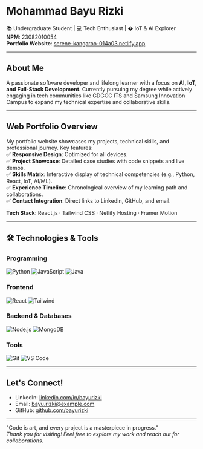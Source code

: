 # Mohammad Bayu Rizki

📚 Undergraduate Student | 💻 Tech Enthusiast | � IoT & AI Explorer  
**NPM**: 23082010054  
**Portfolio Website**: [serene-kangaroo-014a03.netlify.app](https://serene-kangaroo-014a03.netlify.app/)  

---

## About Me
A passionate software developer and lifelong learner with a focus on **AI, IoT, and Full-Stack Development**. Currently pursuing my degree while actively engaging in tech communities like GDGOC ITS and Samsung Innovation Campus to expand my technical expertise and collaborative skills.

---

## Web Portfolio Overview
My portfolio website showcases my projects, technical skills, and professional journey. Key features:  
✅ **Responsive Design**: Optimized for all devices.  
✅ **Project Showcase**: Detailed case studies with code snippets and live demos.  
✅ **Skills Matrix**: Interactive display of technical competencies (e.g., Python, React, IoT, AI/ML).  
✅ **Experience Timeline**: Chronological overview of my learning path and collaborations.  
✅ **Contact Integration**: Direct links to LinkedIn, GitHub, and email.  

**Tech Stack**: React.js · Tailwind CSS · Netlify Hosting · Framer Motion  

---

## 🛠️ Technologies & Tools
### Programming
![Python](https://img.shields.io/badge/Python-3776AB?style=flat&logo=python&logoColor=white)
![JavaScript](https://img.shields.io/badge/JavaScript-F7DF1E?style=flat&logo=javascript&logoColor=black)
![Java](https://img.shields.io/badge/Java-007396?style=flat&logo=java&logoColor=white)

### Frontend
![React](https://img.shields.io/badge/React-61DAFB?style=flat&logo=react&logoColor=black)
![Tailwind](https://img.shields.io/badge/Tailwind_CSS-06B6D4?style=flat&logo=tailwind-css&logoColor=white)

### Backend & Databases
![Node.js](https://img.shields.io/badge/Node.js-339933?style=flat&logo=node.js&logoColor=white)
![MongoDB](https://img.shields.io/badge/MongoDB-47A248?style=flat&logo=mongodb&logoColor=white)

### Tools
![Git](https://img.shields.io/badge/Git-F05032?style=flat&logo=git&logoColor=white)
![VS Code](https://img.shields.io/badge/VS_Code-007ACC?style=flat&logo=visual-studio-code&logoColor=white)

---

## Let's Connect!
- LinkedIn: [linkedin.com/in/bayurizki](https://linkedin.com/in/bayurizki)  
- Email: [bayu.rizki@example.com](mailto:bayu.rizki@example.com)  
- GitHub: [github.com/bayurizki](https://github.com/bayurizki)  

---

"Code is art, and every project is a masterpiece in progress."  
*Thank you for visiting! Feel free to explore my work and reach out for collaborations.*
